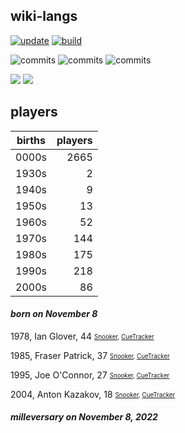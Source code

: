 ## wiki-langs
[![update](https://github.com/dreamerminsk/wiki-langs/actions/workflows/update-tables.yml/badge.svg)](https://github.com/dreamerminsk/wiki-langs/actions/workflows/update-tables.yml)
[![build](https://github.com/dreamerminsk/wiki-langs/actions/workflows/build.yml/badge.svg)](https://github.com/dreamerminsk/wiki-langs/actions/workflows/build.yml)

![commits](https://img.shields.io/github/commit-activity/y/dreamerminsk/wiki-langs)
![commits](https://img.shields.io/github/commit-activity/m/dreamerminsk/wiki-langs)
![commits](https://img.shields.io/github/commit-activity/w/dreamerminsk/wiki-langs)

![](https://img.shields.io/github/languages/code-size/dreamerminsk/wiki-langs)
![](https://img.shields.io/github/repo-size/dreamerminsk/wiki-langs)

## players
| births | players |
| :----: | ------: |
| 0000s | 2665 |
| 1930s | 2 |
| 1940s | 9 |
| 1950s | 13 |
| 1960s | 52 |
| 1970s | 144 |
| 1980s | 175 |
| 1990s | 218 |
| 2000s | 86 |

#### ***born on November  8***
1978, Ian Glover, 44 <sub><sup>[Snooker](http://www.snooker.org/res/index.asp?player=82), [CueTracker](http://cuetracker.net/Players/ian-glover/)</sup></sub>

1985, Fraser Patrick, 37 <sub><sup>[Snooker](http://www.snooker.org/res/index.asp?player=534), [CueTracker](http://cuetracker.net/Players/fraser-patrick/)</sup></sub>

1995, Joe O'Connor, 27 <sub><sup>[Snooker](http://www.snooker.org/res/index.asp?player=1038), [CueTracker](http://cuetracker.net/Players/joe-oconnor/)</sup></sub>

2004, Anton Kazakov, 18 <sub><sup>[Snooker](http://www.snooker.org/res/index.asp?player=2767), [CueTracker](http://cuetracker.net/Players/anton-kazakov/)</sup></sub>


#### ***milleversary on November  8, 2022***



